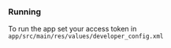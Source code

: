 ### Running

To run the app set your access token in `app/src/main/res/values/developer_config.xml`

